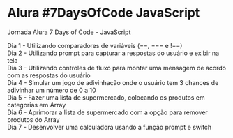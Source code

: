 # Alura #7DaysOfCode JavaScript
Jornada Alura 7 Days of Code - JavaScript

Dia 1 - Utilizando comparadores de variáveis (==, === e !==) <br />
Dia 2 - Utilizando prompt para capturar a respostas do usuário e exibir na tela <br />
Dia 3 - Utilizando controles de fluxo para montar uma mensagem de acordo com as respostas do usuário <br />
Dia 4 - Simular um jogo de adivinhação onde o usuário tem 3 chances de adivinhar um número de 0 a 10 <br />
Dia 5 - Fazer uma lista de supermercado, colocando os produtos em categorias em Array <br />
Dia 6 - Aprimorar a lista de supermercado com a opção para remover produtos do Array <br />
Dia 7 - Desenvolver uma calculadora usando a função prompt e switch
